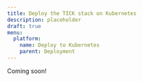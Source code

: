 ```yaml
---
title: Deploy the TICK stack on Kubernetes
description: placeholder
draft: true
menu:
  platform:
    name: Deploy to Kubernetes
    parent: Deployment
---
```


Coming soon!
